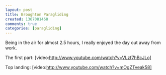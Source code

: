 ```yaml
---
layout: post
title: Broughton Paragliding
created: 1367081468
comments: true
categories: [paragliding]
---
```

Being in the air for almost 2.5 hours, I really enjoyed the day out away from work.

The first part:
[video:http://www.youtube.com/watch?v=VLzf7hBcJLo]

Top landing:
[video:http://www.youtube.com/watch?v=mOgZTveak58]
